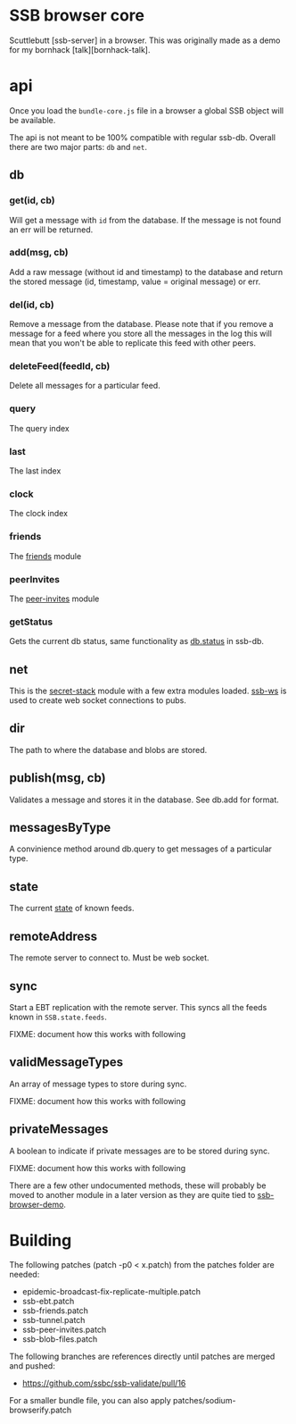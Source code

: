 # SSB browser core

Scuttlebutt [ssb-server] in a browser. This was originally
made as a demo for my bornhack [talk][bornhack-talk].

# api

Once you load the `bundle-core.js` file in a browser a global SSB
object will be available.

The api is not meant to be 100% compatible with regular
ssb-db. Overall there are two major parts: `db` and `net`.

## db

### get(id, cb)

Will get a message with `id` from the database. If the message is not
found an err will be returned.

### add(msg, cb)

Add a raw message (without id and timestamp) to the database and
return the stored message (id, timestamp, value = original message) or
err.

### del(id, cb)

Remove a message from the database. Please note that if you remove a
message for a feed where you store all the messages in the log this
will mean that you won't be able to replicate this feed with other
peers.

### deleteFeed(feedId, cb)

Delete all messages for a particular feed.

### query

The query index

### last

The last index

### clock

The clock index

### friends

The [friends](https://github.com/ssbc/ssb-friends) module

### peerInvites

The [peer-invites](https://github.com/ssbc/ssb-peer-invites) module

### getStatus

Gets the current db status, same functionality as
[db.status](https://github.com/ssbc/ssb-db#dbstatus) in ssb-db.

## net

This is the [secret-stack](https://github.com/ssbc/secret-stack)
module with a few extra modules
loaded. [ssb-ws](https://github.com/ssbc/ssb-ws) is used to create web
socket connections to pubs.

## dir

The path to where the database and blobs are stored.

## publish(msg, cb)

Validates a message and stores it in the database. See db.add for format.

## messagesByType

A convinience method around db.query to get messages of a particular type.

## state

The current [state](https://github.com/ssbc/ssb-validate#state) of
known feeds.

## remoteAddress

The remote server to connect to. Must be web socket.

## sync

Start a EBT replication with the remote server. This syncs all the
feeds known in `SSB.state.feeds`.

FIXME: document how this works with following

## validMessageTypes

An array of message types to store during sync.

FIXME: document how this works with following

## privateMessages

A boolean to indicate if private messages are to be stored during sync.

FIXME: document how this works with following


There are a few other undocumented methods, these will probably be
moved to another module in a later version as they are quite tied to
[ssb-browser-demo](https://github.com/arj03/ssb-browser-demo).

# Building

The following patches (patch -p0 < x.patch) from the patches folder
are needed:
 - epidemic-broadcast-fix-replicate-multiple.patch
 - ssb-ebt.patch
 - ssb-friends.patch
 - ssb-tunnel.patch
 - ssb-peer-invites.patch
 - ssb-blob-files.patch

The following branches are references directly until patches are merged and pushed:
 - https://github.com/ssbc/ssb-validate/pull/16

For a smaller bundle file, you can also apply
patches/sodium-browserify.patch

